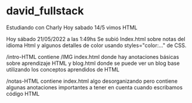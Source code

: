 # david_fullstack
Estudiando con Charly
Hoy sabado 14/5 vimos HTML

Hoy sábado 21/05/2022 a las 1:49hs Se subió Index.html sobre notas del idioma Html 
y algunos detalles de color usando styles="color:..." de CSS.

/intro-HTML contiene /IMG index.html donde hay anotaciones básicas sobre aprendizaje HTML
y blog.html donde se puede ver un blog base utilizando los conceptos aprendidos de HTML

/notas-HTML contiene index.html algo desorganizando pero contiene algunas anotaciones importantes a tener en cuenta cuando escribamos código HTML
